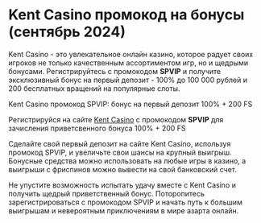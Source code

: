 # Kent Casino промокод на бонусы (сентябрь 2024)
Kent Casino - это увлекательное онлайн казино, которое радует своих игроков не только качественным ассортиментом игр, но и щедрыми бонусами. 
Регистрируйтесь с промокодом **SPVIP** и получите эксклюзивный бонус на первый депозит - 100% до 100 000 рублей и 200 бесплатных вращений на популярные слоты.

Kent Casino промокод SPVIP: бонус на первый депозит 100% + 200 FS

Регистрируйся на сайте [Kent Casino](https://linkcasino.ru/kent_spvip) с промокодом **SPVIP** для зачисления приветсвенного бонуса 100% + 200 FS

Сделайте свой первый депозит на сайте Kent Casino, используя промокод SPVIP, и увеличьте свои шансы на крупный выигрыш. 
Бонусные средства можно использовать на любые игры в казино, а выигрыши с фриспинов можно вывести на свой банковский счет.

Не упустите возможность испытать удачу вместе с Kent Casino и получить щедрый приветственный бонус. 
Поторопитесь зарегистрироваться с промокодом SPVIP и начать путь к большим выигрышам и невероятным приключениям в мире азарта онлайн.
